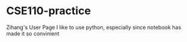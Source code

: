 # CSE110-practice
Zihang's User Page
I like to use python, especially since notebook has made it so convinient